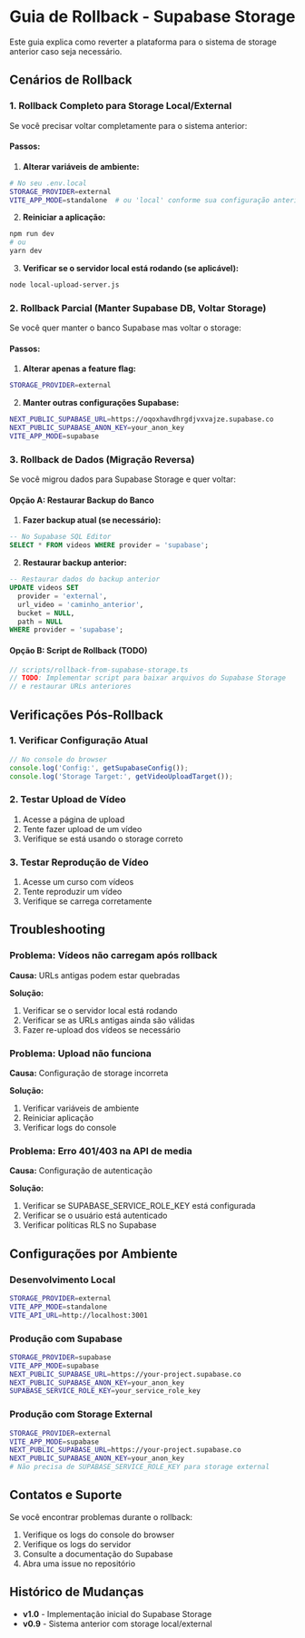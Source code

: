 # Guia de Rollback - Supabase Storage

Este guia explica como reverter a plataforma para o sistema de storage anterior caso seja necessário.

## Cenários de Rollback

### 1. Rollback Completo para Storage Local/External

Se você precisar voltar completamente para o sistema anterior:

#### Passos:

1. **Alterar variáveis de ambiente:**
```bash
# No seu .env.local
STORAGE_PROVIDER=external
VITE_APP_MODE=standalone  # ou 'local' conforme sua configuração anterior
```

2. **Reiniciar a aplicação:**
```bash
npm run dev
# ou
yarn dev
```

3. **Verificar se o servidor local está rodando (se aplicável):**
```bash
node local-upload-server.js
```

### 2. Rollback Parcial (Manter Supabase DB, Voltar Storage)

Se você quer manter o banco Supabase mas voltar o storage:

#### Passos:

1. **Alterar apenas a feature flag:**
```bash
STORAGE_PROVIDER=external
```

2. **Manter outras configurações Supabase:**
```bash
NEXT_PUBLIC_SUPABASE_URL=https://oqoxhavdhrgdjvxvajze.supabase.co
NEXT_PUBLIC_SUPABASE_ANON_KEY=your_anon_key
VITE_APP_MODE=supabase
```

### 3. Rollback de Dados (Migração Reversa)

Se você migrou dados para Supabase Storage e quer voltar:

#### Opção A: Restaurar Backup do Banco

1. **Fazer backup atual (se necessário):**
```sql
-- No Supabase SQL Editor
SELECT * FROM videos WHERE provider = 'supabase';
```

2. **Restaurar backup anterior:**
```sql
-- Restaurar dados do backup anterior
UPDATE videos SET 
  provider = 'external',
  url_video = 'caminho_anterior',
  bucket = NULL,
  path = NULL
WHERE provider = 'supabase';
```

#### Opção B: Script de Rollback (TODO)

```typescript
// scripts/rollback-from-supabase-storage.ts
// TODO: Implementar script para baixar arquivos do Supabase Storage
// e restaurar URLs anteriores
```

## Verificações Pós-Rollback

### 1. Verificar Configuração Atual

```typescript
// No console do browser
console.log('Config:', getSupabaseConfig());
console.log('Storage Target:', getVideoUploadTarget());
```

### 2. Testar Upload de Vídeo

1. Acesse a página de upload
2. Tente fazer upload de um vídeo
3. Verifique se está usando o storage correto

### 3. Testar Reprodução de Vídeo

1. Acesse um curso com vídeos
2. Tente reproduzir um vídeo
3. Verifique se carrega corretamente

## Troubleshooting

### Problema: Vídeos não carregam após rollback

**Causa:** URLs antigas podem estar quebradas

**Solução:**
1. Verificar se o servidor local está rodando
2. Verificar se as URLs antigas ainda são válidas
3. Fazer re-upload dos vídeos se necessário

### Problema: Upload não funciona

**Causa:** Configuração de storage incorreta

**Solução:**
1. Verificar variáveis de ambiente
2. Reiniciar aplicação
3. Verificar logs do console

### Problema: Erro 401/403 na API de media

**Causa:** Configuração de autenticação

**Solução:**
1. Verificar se SUPABASE_SERVICE_ROLE_KEY está configurada
2. Verificar se o usuário está autenticado
3. Verificar políticas RLS no Supabase

## Configurações por Ambiente

### Desenvolvimento Local
```bash
STORAGE_PROVIDER=external
VITE_APP_MODE=standalone
VITE_API_URL=http://localhost:3001
```

### Produção com Supabase
```bash
STORAGE_PROVIDER=supabase
VITE_APP_MODE=supabase
NEXT_PUBLIC_SUPABASE_URL=https://your-project.supabase.co
NEXT_PUBLIC_SUPABASE_ANON_KEY=your_anon_key
SUPABASE_SERVICE_ROLE_KEY=your_service_role_key
```

### Produção com Storage External
```bash
STORAGE_PROVIDER=external
VITE_APP_MODE=supabase
NEXT_PUBLIC_SUPABASE_URL=https://your-project.supabase.co
NEXT_PUBLIC_SUPABASE_ANON_KEY=your_anon_key
# Não precisa de SUPABASE_SERVICE_ROLE_KEY para storage external
```

## Contatos e Suporte

Se você encontrar problemas durante o rollback:

1. Verifique os logs do console do browser
2. Verifique os logs do servidor
3. Consulte a documentação do Supabase
4. Abra uma issue no repositório

## Histórico de Mudanças

- **v1.0** - Implementação inicial do Supabase Storage
- **v0.9** - Sistema anterior com storage local/external
















